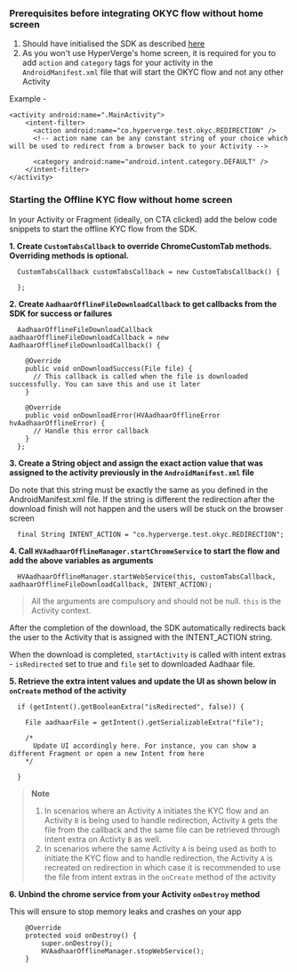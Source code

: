 
### Prerequisites before integrating OKYC flow without home screen

1. Should have initialised the SDK as described [here](https://github.com/hyperverge/aadhaar-offline-android-sdk/blob/v1.2.5/README.md#2-initialising-the-sdk)
2. As you won't use HyperVerge's home screen, it is required for you to add ```action``` and ```category``` tags for your activity in the ```AndroidManifest.xml``` file that will start the OKYC flow and not any other Activity

Example - 
```
<activity android:name=".MainActivity">
    <intent-filter>
      <action android:name="co.hyperverge.test.okyc.REDIRECTION" />
      <!-- action name can be any constant string of your choice which will be used to redirect from a browser back to your Activity -->

      <category android:name="android.intent.category.DEFAULT" />
    </intent-filter>
</activity>
```
  
### Starting the Offline KYC flow without home screen

In your Activity or Fragment (ideally, on CTA clicked) add the below code snippets to start the offline KYC flow from the SDK.
  
  **1. Create ```CustomTabsCallback``` to override ChromeCustomTab methods. Overriding methods is optional.**
  
```
  CustomTabsCallback customTabsCallback = new CustomTabsCallback() {

  };
```
  **2. Create ```AadhaarOfflineFileDownloadCallback``` to get callbacks from the SDK for success or failures**
      
```
  AadhaarOfflineFileDownloadCallback aadhaarOfflineFileDownloadCallback = new AadhaarOfflineFileDownloadCallback() {

    @Override
    public void onDownloadSuccess(File file) {
      // This callback is called when the file is downloaded successfully. You can save this and use it later
    }

    @Override
    public void onDownloadError(HVAadhaarOfflineError hvAadhaarOfflineError) {
      // Handle this error callback 
    }
  };
```
  
  **3. Create a String object and assign the exact action value that was assigned to the activity previously in the ```AndroidManifest.xml``` file**
  
  Do note that this string must be exactly the same as you defined in the AndroidManifest.xml file. If the string is different the redirection after the download finish will not happen and the users will be stuck on the browser screen

```
  final String INTENT_ACTION = "co.hyperverge.test.okyc.REDIRECTION";
```

  **4. Call ```HVAadhaarOfflineManager.startChromeService``` to start the flow and add the above variables as arguments**

```
  HVAadhaarOfflineManager.startWebService(this, customTabsCallback, aadhaarOfflineFileDownloadCallback, INTENT_ACTION);
```

> All the arguments are compulsory and should not be null. ```this``` is the Activity context.

After the completion of the download, the SDK automatically redirects back the user to the Activity that is assigned with the INTENT_ACTION string.

When the download is completed, ```startActivity``` is called with intent extras - ```isRedirected``` set to true and ```file``` set to downloaded Aadhaar file.

  **5. Retrieve the extra intent values and update the UI as shown below in ```onCreate``` method of the activity**

```
  if (getIntent().getBooleanExtra("isRedirected", false)) {
    
    File aadhaarFile = getIntent().getSerializableExtra("file");
    
    /*
      Update UI accordingly here. For instance, you can show a different Fragment or open a new Intent from here
    */
    
  }
```
> **Note**
> 1. In scenarios where an Activity `A` initiates the KYC flow and an Activity `B` is being used to handle redirection, Activity `A` gets the file from the callback and the same file can be retrieved through intent extra on Activty `B` as well. 
> 2. In scenarios where the same Activity `A` is being used as both to initiate the KYC flow and to handle redirection, the Activity `A` is recreated on redirection in which case it is recommended to use the file from intent extras in the `onCreate` method of the activity


  **6. Unbind the chrome service from your Activity ```onDestroy``` method**

This will ensure to stop memory leaks and crashes on your app

```
    @Override
    protected void onDestroy() {
        super.onDestroy();
        HVAadhaarOfflineManager.stopWebService();
    }
```
